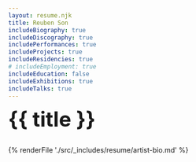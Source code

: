 ```yaml
---
layout: resume.njk
title: Reuben Son
includeBiography: true
includeDiscography: true
includePerformances: true
includeProjects: true
includeResidencies: true
# includeEmployment: true
includeEducation: false
includeExhibitions: true
includeTalks: true
---
```

# {{ title }}

{% renderFile './src/_includes/resume/artist-bio.md' %}

<style>
  .resume-year {
    padding-right: 10px;
  }

  ul {
    padding-left: 0
  }

  li {
    list-style: none;
    padding-left: 0;
    font-size: 14px;
  }

  li a {
    text-decoration: none;
  }

  p {
    font-size: 14px;
  }
  
  h1 {
    font-size: 42px;
    margin-top: 10px;
  }
</style>
